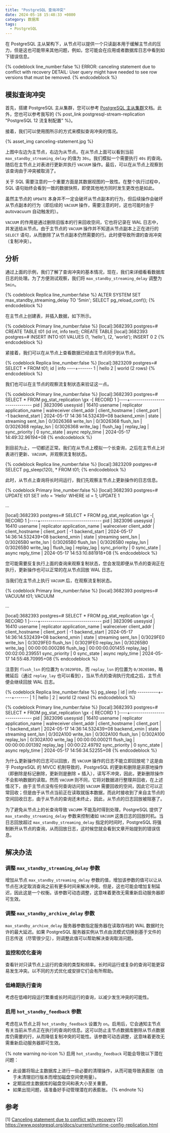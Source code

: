 ```yaml
---
title: "PostgreSQL 查询冲突"
date: 2024-05-18 15:48:33 +0800
category: 数据库
tags:
  - PostgreSQL
---
```


在 PostgreSQL 主从架构下，从节点可以提供一个只读副本用于缓解主节点的压力，但是这也可能带来其他问题，例如，您可能会在应用或者数据库日志中看到如下错误信息。

{% codeblock line_number:false %}
ERROR:  canceling statement due to conflict with recovery
DETAIL:  User query might have needed to see row versions that must be removed.
{% endcodeblock %}

<!--more-->

## 模拟查询冲突

首先，搭建 PostgreSQL 主从集群，您可以参考 [PostgreSQL 主从集群](https://www.postgresql.org/docs/current/replication.html)文档。此外，您也可以参考我写的 {% post_link postgresql-stream-replication "PostgreSQL 12 流复制配置" %}。

接着，我们可以使用图所示的方式来模拟查询冲突的情况。

{% asset_img canceling-statement.jpg %}

上图中左边为主节点，右边为从节点。在从节点上面可以看到当前 `max_standby_streaming_delay` 的值为 `30s`。我们模拟一个需要执行 `40s` 的查询。随后在主节点上对表进行更新并执行 `VACUUM` 操作。最后，可以在从节点上观察到该查询由于冲突被取消了。

关于 SQL 需要注意的一个重要方面是其数据视图的一致性。在整个执行过程中，SQL 语句始终会看到一致的数据快照，即使其他地方同时发生更改也是如此。

虽然主节点的 `UPDATE` 本身并不一定会破坏从节点副本的行为，但后续操作会破坏从节点副本的行为（即后续的 `VACUUM` 操作，需要注意的时，这也可能时由于 autovacuum 自动触发的）。

`VACUUM` 的作用是通过删除旧版本的行来回收空间，它也将记录在 WAL 日志中，并发送给从节点。由于主节点的 `VACUUM` 操作并不知道从节点副本上正在进行的 `SELECT` 语句，从而删除了从节点副本仍然需要的行。此时便导致所谓的查询冲突（复制冲突）。

## 分析

通过上面的示例，我们了解了查询冲突的基本情况，现在，我们来详细看看数据库日志的处理。为了方便测试观察，我们将 `max_standby_streaming_delay` 调整为 `5min`。

{% codeblock Replica line_number:false %}
ALTER SYSTEM SET max_standby_streaming_delay TO '5min';
SELECT pg_reload_conf();
{% endcodeblock %}

在主节点上创建表，并插入数据，如下所示。

{% codeblock Primary line_number:false %}
[local]:3682393 postgres=# CREATE TABLE t01 (id int, info text);
CREATE TABLE
[local]:3682393 postgres=# INSERT INTO t01 VALUES (1, 'hello'), (2, 'world');
INSERT 0 2
{% endcodeblock %}

紧接着，我们可以在从节点上查看数据已经由主节点同步到从节点。

{% codeblock Replica line_number:false %}
[local]:3823209 postgres=# SELECT * FROM t01;
 id | info
----+-------
  1 | hello
  2 | world
(2 rows)
{% endcodeblock %}

我们也可以在主节点的观察流复制状态来验证这一点。

{% codeblock Primary line_number:false %}
[local]:3682393 postgres=# SELECT * FROM pg_stat_replication \gx
-[ RECORD 1 ]----+------------------------------
pid              | 3823096
usesysid         | 16410
usename          | replicator
application_name | walreceiver
client_addr      |
client_hostname  |
client_port      | -1
backend_start    | 2024-05-17 14:36:14.532439+08
backend_xmin     |
state            | streaming
sent_lsn         | 0/3026368
write_lsn        | 0/3026368
flush_lsn        | 0/3026368
replay_lsn       | 0/3026368
write_lag        |
flush_lag        |
replay_lag       |
sync_priority    | 0
sync_state       | async
reply_time       | 2024-05-17 14:49:32.96194+08
{% endcodeblock %}

到目前为止，一切都还正常。我们在从节点上模拟一个长查询，之后在主节点上对表进行更新、`VACUUM`，并观察流复制状态。

{% codeblock Replica line_number:false %}
[local]:3823209 postgres=# SELECT pg_sleep(120), * FROM t01;
{% endcodeblock %}

此时，从节点上查询将长时间运行，我们先观察主节点上更新操作的日志信息。

{% codeblock Primary line_number:false %}
[local]:3682393 postgres=# UPDATE t01 SET info = 'Hello' WHERE id = 1;
UPDATE 1

...

[local]:3682393 postgres=# SELECT * FROM pg_stat_replication \gx
-[ RECORD 1 ]----+------------------------------
pid              | 3823096
usesysid         | 16410
usename          | replicator
application_name | walreceiver
client_addr      |
client_hostname  |
client_port      | -1
backend_start    | 2024-05-17 14:36:14.532439+08
backend_xmin     |
state            | streaming
sent_lsn         | 0/30265B0
write_lsn        | 0/30265B0
flush_lsn        | 0/30265B0
replay_lsn       | 0/30265B0
write_lag        |
flush_lag        |
replay_lag       |
sync_priority    | 0
sync_state       | async
reply_time       | 2024-05-17 14:53:10.881918+08
{% endcodeblock %}

您可能需要反复执行上面的查询来观察复制状态，您会发现即便从节点的查询正在执行，更新操作也可以正常的在从节点回放 WAL 日志。

当我们在主节点上执行 `VACUUM` 后，在观察流复制状态。

{% codeblock Primary line_number:false %}
[local]:3682393 postgres=# VACUUM t01;
VACUUM

...

[local]:3682393 postgres=# SELECT * FROM pg_stat_replication \gx
-[ RECORD 1 ]----+------------------------------
pid              | 3823096
usesysid         | 16410
usename          | replicator
application_name | walreceiver
client_addr      |
client_hostname  |
client_port      | -1
backend_start    | 2024-05-17 14:36:14.532439+08
backend_xmin     |
state            | streaming
sent_lsn         | 0/3029FE0
write_lsn        | 0/3029FE0
flush_lsn        | 0/3029FE0
replay_lsn       | 0/30265B0
write_lag        | 00:00:00.000286
flush_lag        | 00:00:00.001455
replay_lag       | 00:02:00.239551
sync_priority    | 0
sync_state       | async
reply_time       | 2024-05-17 14:55:48.70995+08
{% endcodeblock %}

注意到 `flush_lsn` 的位置为 `0/3029FE0`，而 `replay_lsn` 的位置为 `0/30265B0`，略微延后（通过 `replay_lay` 也可以看到），当从节点的查询执行完成之后，主节点便会继续回放 WAL 日志。

{% codeblock Replica line_number:false %}
 pg_sleep | id | info
----------+----+-------
          |  1 | hello
          |  2 | world
(2 rows)
{% endcodeblock %}

{% codeblock Primary line_number:false %}
[local]:3682393 postgres=# SELECT * FROM pg_stat_replication \gx
-[ RECORD 1 ]----+------------------------------
pid              | 3823096
usesysid         | 16410
usename          | replicator
application_name | walreceiver
client_addr      |
client_hostname  |
client_port      | -1
backend_start    | 2024-05-17 14:36:14.532439+08
backend_xmin     |
state            | streaming
sent_lsn         | 0/302A100
write_lsn        | 0/302A100
flush_lsn        | 0/302A100
replay_lsn       | 0/302A100
write_lag        | 00:00:00.000211
flush_lag        | 00:00:00.001392
replay_lag       | 00:00:22.49792
sync_priority    | 0
sync_state       | async
reply_time       | 2024-05-17 14:56:34.52255+08
{% endcodeblock %}

为什么更新操作的日志可以回放，而 `VACUUM` 操作的日志不能立即回放呢？这是由于 PostgreSQL 的 MVCC 机制导致的，PostgreSQL 的更新和删除是非原地操作（即删除是标记删除，更新则是删除 + 插入），读写不冲突，因此，更新删除操作不会影响数据的读取。然而 `VACUUM` 则不同，它将对数据进行整理并回收，在上述情况下，由于主节点没有任何查询访问到 `VACUUM` 需要回收的空间，因此它可以正常回收；但是由于从节点当前正在读取就版本数据，而此时接收到了来自主节点的空间回收日志，由于从节点的查询还未终止，因此，从节点的日志回放被阻塞了。

为了避免从节点上的长查询导致 `VACUMM` 不能及时得到处理，PostgreSQL 提供了 `max_standby_streaming_delay` 参数来控制诸如 `VACUUM` 这类日志的回放时机。当日志回放超过 `max_standby_streaming_delay` 指定的时间时，PostgreSQL 将强制断开从节点的查询，从而回放日志，这时候您就会看到文章开始提到的错误信息。

## 解决办法

### 调整 `max_standby_streaming_delay` 参数

增加从节点 `max_standby_streaming_delay` 参数的值，增加该参数的值可以让从节点在决定取消查询之前有更多时间来解决冲突。但是，这也可能会增加复制延迟，因此这是一个权衡。该参数可动态调整，这意味着更改无需重新启动服务器即可生效。

### 调整 `max_standby_archive_delay` 参数

`max_standby_archive_delay` 服务器参数指定服务器在读取存档的 WAL 数据时允许的最大延迟。如果 PostgreSQL 服务器实例从节点由流模式切换到基于文件的日志传送（尽管很少见），则调整此值可以帮助解决查询取消问题。

### 监控和优化查询

查看针对只读节点上运行的查询的类型和频率。长时间运行或复杂的查询可能更容易发生冲突。以不同的方式优化或安排它们会有所帮助。

### 低峰期执行查询

考虑在低峰时段运行繁重或长时间运行的查询，以减少发生冲突的可能性。

### 启用 `hot_standby_feedback` 参数

考虑在从节点上将 `hot_standby_feedback` 设置为 `on`。启用后，它会通知主节点有关当前从节点正在执行的查询的信息。这可以防止主节点数据库删除从节点数据库仍需要的行，从而降低复制冲突的可能性。该参数可动态调整，这意味着更改无需重新启动服务器即可生效。

{% note warning no-icon %}
启用 `hot_standby_feedback` 可能会导致以下潜在问题：

* 此设置将阻止主数据库上进行一些必要的清理操作，从而可能导致表膨胀（由于未清理旧行版本而增加磁盘空间使用量）。
* 定期监控主数据库的磁盘空间和表大小至关重要。
* 如果出现问题，请准备好手动管理潜在的表膨胀。
{% endnote %}


## 参考

[1] [Canceling statement due to conflict with recovery](https://learn.microsoft.com/en-us/azure/postgresql/flexible-server/troubleshoot-canceling-statement-due-to-conflict-with-recovery)
[2] https://www.postgresql.org/docs/current/runtime-config-replication.html
